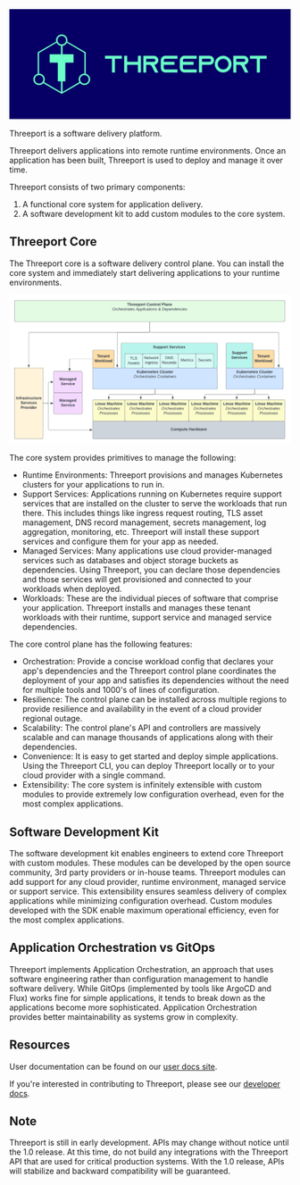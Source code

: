 <img src="docs/dev/img/threeport-logo-green.jpg">

Threeport is a software delivery platform.

Threeport delivers applications into remote runtime environments. Once an application has 
been built, Threeport is used to deploy and manage it over time.

Threeport consists of two primary components:
1. A functional core system for application delivery.
2. A software development kit to add custom modules to the core system.

## Threeport Core

The Threeport core is a software delivery control plane.  You can install the core system
and immediately start delivering applications to your runtime environments.

<img src="docs/docs/img/ThreeportStack.png">

The core system provides primitives to manage the following:
* Runtime Environments: Threeport provisions and manages Kubernetes clusters for your
  applications to run in.
* Support Services: Applications running on Kubernetes require support services that are 
  installed on the cluster to serve the workloads that run there. This includes things like 
  ingress request routing, TLS asset management, DNS record management, secrets management, 
  log aggregation, monitoring, etc. Threeport will install these support services and 
  configure them for your app as needed.
* Managed Services: Many applications use cloud provider-managed services such as databases 
  and object storage buckets as dependencies. Using Threeport, you can declare those 
  dependencies and those services will get provisioned and connected to your workloads when 
  deployed.
* Workloads: These are the individual pieces of software that comprise your application. 
  Threeport installs and manages these tenant workloads with their runtime, support
  service and managed service dependencies.

The core control plane has the following features:
* Orchestration: Provide a concise workload config that declares your app's dependencies and 
  the Threeport control plane coordinates the deployment of your app and satisfies its 
  dependencies without the need for multiple tools and 1000's of lines of configuration.
* Resilience: The control plane can be installed across multiple regions to provide 
  resilience and availability in the event of a cloud provider regional outage.
* Scalability: The control plane's API and controllers are massively scalable and can manage 
  thousands of applications along with their dependencies.
* Convenience: It is easy to get started and deploy simple applications. Using the Threeport 
  CLI, you can deploy Threeport locally or to your cloud provider with a single command.
* Extensibility: The core system is infinitely extensible with custom modules to provide 
  extremely low configuration overhead, even for the most complex applications.

## Software Development Kit

The software development kit enables engineers to extend core Threeport with custom modules. 
These modules can be developed by the open source community, 3rd party providers or in-house 
teams. Threeport modules can add support for any cloud provider, runtime environment, managed 
service or support service. This extensibility ensures seamless delivery of complex 
applications while minimizing configuration overhead. Custom modules developed with the SDK 
enable maximum operational efficiency, even for the most complex applications.

## Application Orchestration vs GitOps

Threeport implements Application Orchestration, an approach that uses software engineering 
rather than configuration management to handle software delivery. While GitOps (implemented 
by tools like ArgoCD and Flux) works fine for simple applications, it tends to break down as 
the applications become more sophisticated. Application Orchestration provides better 
maintainability as systems grow in complexity.

## Resources

User documentation can be found on our [user docs site](https://threeport.io/).

If you're interested in contributing to Threeport, please see our
[developer docs](docs/dev/README.md).

## Note

Threeport is still in early development. APIs may change without notice until the 1.0 
release. At this time, do not build any integrations with the Threeport API that are used 
for critical production systems. With the 1.0 release, APIs will stabilize and backward 
compatibility will be guaranteed.

